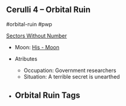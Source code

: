 ## Cerulli 4 &ndash; Orbital Ruin

#orbital-ruin #pwp

[Sectors Without Number](https://sectorswithoutnumber.com/sector/bfDcBzTtgpeyLUfwzjio/orbitalRuin/2AmCtNXlWho0MzwLLShJ)

- Moon: [His - Moon](../../../Gaming/StarsWithoutNumber/PiratesWithoutPlunder/His%20-%20Moon.md)

- Atributes
	- Occupation: Government researchers
	- Situation: A terrible secret is unearthed

- Orbital Ruin Tags
	- 
